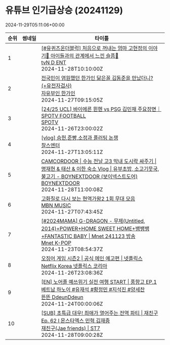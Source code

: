# 유튜브 인기급상승 (20241129)

2024-11-29T05:11:06+00:00
<table><thead><tr><th nowrap>순위</th><th nowrap>썸네일</th><th nowrap>타이틀</th></tr></thead><tbody><tr><td>1</td><td><img src="https://i.ytimg.com/vi/V9vKNwJLhEI/default.jpg" alt="" /></td><td><a href="https://www.youtube.com/watch?v=V9vKNwJLhEI" target="_blank">[#유퀴즈온더블럭] 처음으로 꺼내는 엄마 고현정의 이야기💬 아이들과의 관계에서 느낀 슬픔🥺</a><br /><a href="https://www.youtube.com/channel/UCsRIHt5FkbGc6cQtCxt-ufA" target="_blank">tvN D ENT</a><br />2024-11-28T10:10:00Z</td></tr><tr><td>2</td><td><img src="https://i.ytimg.com/vi/tWwnuweFHsM/default.jpg" alt="" /></td><td><a href="https://www.youtube.com/watch?v=tWwnuweFHsM" target="_blank">전국민이 염원했던 한가인 닮은꼴 김동준을 만났더니? (+유전자검사)</a><br /><a href="https://www.youtube.com/channel/UCvnVUhn95YfQazC_bc2lU6w" target="_blank">자유부인 한가인</a><br />2024-11-27T09:15:05Z</td></tr><tr><td>3</td><td><img src="https://i.ytimg.com/vi/32BHPW-wjK8/default.jpg" alt="" /></td><td><a href="https://www.youtube.com/watch?v=32BHPW-wjK8" target="_blank">[24/25 UCL] 바이에른 뮌헨 vs PSG 김민재 주요장면｜SPOTV FOOTBALL</a><br /><a href="https://www.youtube.com/channel/UCtm_QoN2SIxwCE-59shX7Qg" target="_blank">SPOTV</a><br />2024-11-26T23:00:02Z</td></tr><tr><td>4</td><td><img src="https://i.ytimg.com/vi/GBR2PEypW6E/default.jpg" alt="" /></td><td><a href="https://www.youtube.com/watch?v=GBR2PEypW6E" target="_blank">[vlog] 승헌,준빵,소정과 플러팅 논쟁</a><br /><a href="https://www.youtube.com/channel/UCCZ-gBdN59pF39tbm16xvdQ" target="_blank">찰스엔터</a><br />2024-11-27T13:05:11Z</td></tr><tr><td>5</td><td><img src="https://i.ytimg.com/vi/qNxlmrMl8_E/default.jpg" alt="" /></td><td><a href="https://www.youtube.com/watch?v=qNxlmrMl8_E" target="_blank">CAMCORDOOR | 수능 전날 고3 막내 도시락 싸주기 | 명재현 & 태산 & 이한 숙소 Vlog | 유부초밥, 소고기뭇국, 불고기 - BOYNEXTDOOR (보이넥스트도어)</a><br /><a href="https://www.youtube.com/channel/UChhKBlh_wvspTh5n4mL0b5g" target="_blank">BOYNEXTDOOR</a><br />2024-11-28T11:00:08Z</td></tr><tr><td>6</td><td><img src="https://i.ytimg.com/vi/fhRT_YpwgzI/default.jpg" alt="" /></td><td><a href="https://www.youtube.com/watch?v=fhRT_YpwgzI" target="_blank">고화질로 다시 보는 현역가왕2 1회 무대 모음</a><br /><a href="https://www.youtube.com/channel/UCsxbX6QnOLal_qzzMK9AR9g" target="_blank">MBN MUSIC</a><br />2024-11-27T07:43:45Z</td></tr><tr><td>7</td><td><img src="https://i.ytimg.com/vi/Ox29z5Nf1Uk/default.jpg" alt="" /></td><td><a href="https://www.youtube.com/watch?v=Ox29z5Nf1Uk" target="_blank">[#2024MAMA] G-DRAGON - 무제(Untitled, 2014)+POWER+HOME SWEET HOME+뱅뱅뱅+FANTASTIC BABY | Mnet 241123 방송</a><br /><a href="https://www.youtube.com/channel/UCbD8EppRX3ZwJSou-TVo90A" target="_blank">Mnet K-POP</a><br />2024-11-23T08:54:37Z</td></tr><tr><td>8</td><td><img src="https://i.ytimg.com/vi/EN1KhHulIJ0/default.jpg" alt="" /></td><td><a href="https://www.youtube.com/watch?v=EN1KhHulIJ0" target="_blank">오징어 게임 시즌2 | 공식 메인 예고편 | 넷플릭스</a><br /><a href="https://www.youtube.com/channel/UCiEEF51uRAeZeCo8CJFhGWw" target="_blank">Netflix Korea 넷플릭스 코리아</a><br />2024-11-26T23:08:36Z</td></tr><tr><td>9</td><td><img src="https://i.ytimg.com/vi/__Xa_RBAzZA/default.jpg" alt="" /></td><td><a href="https://www.youtube.com/watch?v=__Xa_RBAzZA" target="_blank">[EN] 노어플 예쓰위기 실전 여행 START | 풍향고 EP.1 베트남 하노이 #유재석 #황정민 #지석진 #양세찬</a><br /><a href="https://www.youtube.com/channel/UCDNvRZRgvkBTUkQzFoT_8rA" target="_blank">뜬뜬 DdeunDdeun</a><br />2024-11-24T00:00:06Z</td></tr><tr><td>10</td><td><img src="https://i.ytimg.com/vi/MvaAOEEg7i0/default.jpg" alt="" /></td><td><a href="https://www.youtube.com/watch?v=MvaAOEEg7i0" target="_blank">[SUB] 초특급 대우! 최애가 열어주는 전역 파티 | 재친구 Ep. 62 l 몬스타엑스 민혁 김재중</a><br /><a href="https://www.youtube.com/channel/UCrm9WNC28TyK41MUGGtywuw" target="_blank">재친구(Jae friends) | ST7</a><br />2024-11-28T09:00:28Z</td></tr></tbody></table>